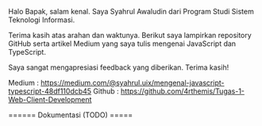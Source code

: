 Halo Bapak, salam kenal. Saya Syahrul Awaludin dari Program Studi Sistem Teknologi Informasi.

Terima kasih atas arahan dan waktunya. Berikut saya lampirkan repository GitHub serta artikel Medium yang saya tulis mengenai JavaScript dan TypeScript.

Saya sangat mengapresiasi feedback yang diberikan. Terima kasih!

Medium : https://medium.com/@syahrul.uix/mengenal-javascript-typescript-48df110dcb45
Github : https://github.com/4rthemis/Tugas-1-Web-Client-Development

====== Dokumentasi (TODO) =====
